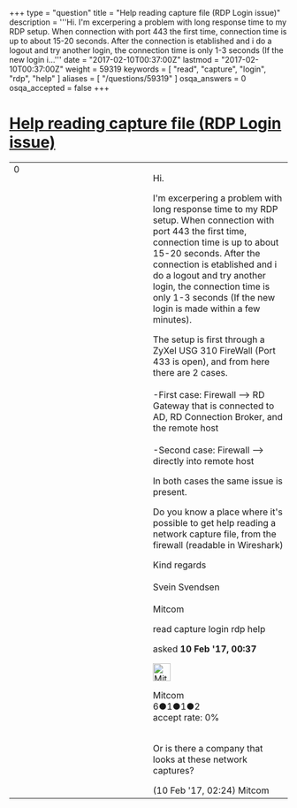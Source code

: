 +++
type = "question"
title = "Help reading capture file (RDP Login issue)"
description = '''Hi.  I&#x27;m excerpering a problem with long response time to my RDP setup.  When connection with port 443 the first time, connection time is up to about 15-20 seconds. After the connection is etablished and i do a logout and try another login, the connection time is only 1-3 seconds (If the new login i...'''
date = "2017-02-10T00:37:00Z"
lastmod = "2017-02-10T00:37:00Z"
weight = 59319
keywords = [ "read", "capture", "login", "rdp", "help" ]
aliases = [ "/questions/59319" ]
osqa_answers = 0
osqa_accepted = false
+++

<div class="headNormal">

# [Help reading capture file (RDP Login issue)](/questions/59319/help-reading-capture-file-rdp-login-issue)

</div>

<div id="main-body">

<div id="askform">

<table id="question-table" style="width:100%;"><colgroup><col style="width: 50%" /><col style="width: 50%" /></colgroup><tbody><tr class="odd"><td style="width: 30px; vertical-align: top"><div class="vote-buttons"><div id="post-59319-score" class="post-score" title="current number of votes">0</div><div id="favorite-count" class="favorite-count"></div></div></td><td><div id="item-right"><div class="question-body"><p>Hi.</p><p>I'm excerpering a problem with long response time to my RDP setup. When connection with port 443 the first time, connection time is up to about 15-20 seconds. After the connection is etablished and i do a logout and try another login, the connection time is only 1-3 seconds (If the new login is made within a few minutes).</p><p>The setup is first through a ZyXel USG 310 FireWall (Port 433 is open), and from here there are 2 cases.<br />
<br />
-First case: Firewall --&gt; RD Gateway that is connected to AD, RD Connection Broker, and the remote host<br />
<br />
-Second case: Firewall --&gt; directly into remote host</p><p>In both cases the same issue is present.</p><p>Do you know a place where it's possible to get help reading a network capture file, from the firewall (readable in Wireshark)</p><p>Kind regards<br />
<br />
Svein Svendsen<br />
<br />
Mitcom</p></div><div id="question-tags" class="tags-container tags">read capture login rdp help</div><div id="question-controls" class="post-controls"></div><div class="post-update-info-container"><div class="post-update-info post-update-info-user"><p>asked <strong>10 Feb '17, 00:37</strong></p><img src="https://secure.gravatar.com/avatar/2520f9c13575b1d41076f5ad2cc9697f?s=32&amp;d=identicon&amp;r=g" class="gravatar" width="32" height="32" alt="Mitcom&#39;s gravatar image" /><p>Mitcom<br />
<span class="score" title="6 reputation points">6</span><span title="1 badges"><span class="badge1">●</span><span class="badgecount">1</span></span><span title="1 badges"><span class="silver">●</span><span class="badgecount">1</span></span><span title="2 badges"><span class="bronze">●</span><span class="badgecount">2</span></span><br />
<span class="accept_rate" title="Rate of the user&#39;s accepted answers">accept rate:</span> <span title="Mitcom has no accepted answers">0%</span> </br></br></p></div></div><div id="comments-container-59319" class="comments-container"><span id="59322"></span><div id="comment-59322" class="comment"><div id="post-59322-score" class="comment-score"></div><div class="comment-text"><p>Or is there a company that looks at these network captures?</p></div><div id="comment-59322-info" class="comment-info"><span class="comment-age">(10 Feb '17, 02:24)</span> Mitcom</div></div></div><div id="comment-tools-59319" class="comment-tools"></div><div class="clear"></div><div id="comment-59319-form-container" class="comment-form-container"></div><div class="clear"></div></div></td></tr></tbody></table>

</div>

</div>


